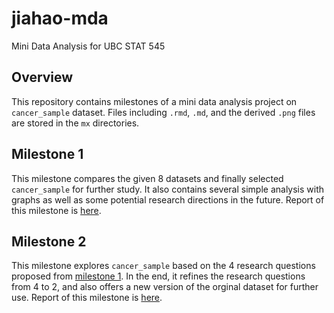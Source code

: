 # jiahao-mda
Mini Data Analysis for UBC STAT 545

## Overview
This repository contains milestones of a mini data analysis project on `cancer_sample` dataset. Files including `.rmd`, `.md`, and the derived `.png` files are stored in the `mx` directories. 

## Milestone 1
This milestone compares the given 8 datasets and finally selected `cancer_sample` for further study. It also contains several simple analysis with graphs as well as some potential research directions in the future. Report of this milestone is [here](m1/m1.md).

## Milestone 2
This milestone explores `cancer_sample` based on the 4 research questions proposed from [milestone 1](m1/m1.md). In the end, it refines the research questions from 4 to 2, and also offers a new version of the orginal dataset for further use. Report of this milestone is [here](m2/m2.md).
